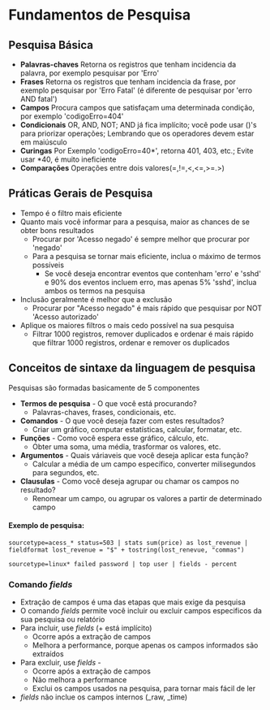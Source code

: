 # Fundamentos de Pesquisa

## Pesquisa Básica

* __Palavras-chaves__
    Retorna os registros que tenham incidencia da palavra, por exemplo pesquisar por 'Erro'
* __Frases__
    Retorna os registros que tenham incidencia da frase, por exemplo pesquisar por 'Erro Fatal' (é diferente de pesquisar por 'erro AND fatal')
* __Campos__
    Procura campos que satisfaçam uma determinada condição, por exemplo 'codigoErro=404'
* __Condicionais__
    OR, AND, NOT; AND já fica implícito; você pode usar ()'s para priorizar operações; Lembrando que os operadores devem estar em maiúsculo
* __Curingas__
    Por Exemplo 'codigoErro=40*', retorna 401, 403, etc.; Evite usar *40, é muito ineficiente
* __Comparações__
    Operações entre dois valores(=,!=,<,<=,>=.>)

## Práticas Gerais de Pesquisa

* Tempo é o filtro mais eficiente
* Quanto mais você informar para a pesquisa, maior as chances de se obter bons resultados
    * Procurar por 'Acesso negado' é sempre melhor que procurar por 'negado'
    * Para a pesquisa se tornar mais eficiente, inclua o máximo de termos possíveis
        * Se você deseja encontrar eventos que contenham 'erro' e 'sshd' e 90% dos eventos incluem erro, mas apenas 5% 'sshd', inclua ambos os termos na pesquisa
* Inclusão geralmente é melhor que a exclusão
    * Procurar por "Acesso negado" é mais rápido que pesquisar por NOT 'Acesso autorizado'
* Aplique os maiores filtros o mais cedo possível na sua pesquisa
    * Filtrar 1000 registros, remover duplicados e ordenar é mais rápido que filtrar 1000 registros, ordenar e remover os duplicados

## Conceitos de sintaxe da linguagem de pesquisa

Pesquisas são formadas basicamente de 5 componentes

* __Termos de pesquisa__ - O que você está procurando?
    * Palavras-chaves, frases, condicionais, etc.
* __Comandos__ - O que você deseja fazer com estes resultados?
    * Criar um gráfico, computar estatísticas, calcular, formatar, etc.
* __Funções__ - Como você espera esse gráfico, cálculo, etc.
    * Obter uma soma, uma média, trasformar os valores, etc.
* __Argumentos__ - Quais váriaveis que você deseja aplicar esta função?
    * Calcular a média de um campo específico, converter milisegundos para segundos, etc.
* __Clausulas__ - Como você deseja agrupar ou chamar os campos no resultado?
    * Renomear um campo, ou agrupar os valores a partir de determinado campo

#### Exemplo de pesquisa:
```
sourcetype=acess_* status=503 | stats sum(price) as lost_revenue | fieldformat lost_revenue = "$" + tostring(lost_renevue, "commas")    
```

```
sourcetype=linux* failed password | top user | fields - percent
```

### Comando _fields_

* Extração de campos é uma das etapas que mais exige da pesquisa
* O comando _fields_ permite você incluir ou excluir campos especificos da sua pesquisa ou relatório
* Para incluir, use _fields_ (+ está implícito)
    * Ocorre após a extração de campos
    * Melhora a performance, porque apenas os campos informados são extraídos
* Para excluir, use _fields -_
    * Ocorre após a extração de campos
    * Não melhora a performance
    * Exclui os campos usados na pesquisa, para tornar mais fácil de ler
* _fields_ não inclue os campos internos (_raw, _time)
